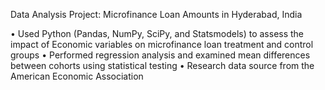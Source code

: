 Data Analysis Project: Microfinance Loan Amounts in Hyderabad, India

• Used Python (Pandas, NumPy, SciPy, and Statsmodels) to assess the impact of Economic variables on microfinance loan treatment and control groups
• Performed regression analysis and examined mean differences between cohorts using statistical testing
• Research data source from the American Economic Association
